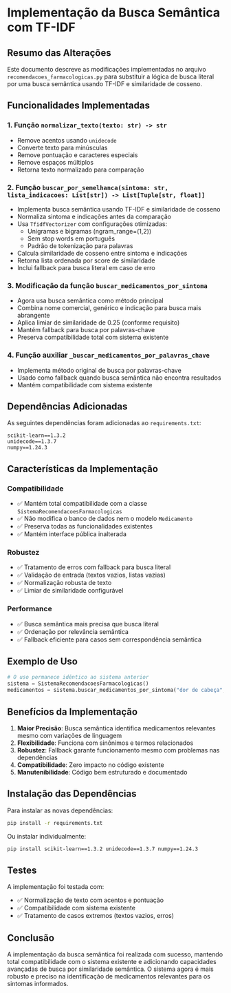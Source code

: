 # Implementação da Busca Semântica com TF-IDF

## Resumo das Alterações

Este documento descreve as modificações implementadas no arquivo `recomendacoes_farmacologicas.py` para substituir a lógica de busca literal por uma busca semântica usando TF-IDF e similaridade de cosseno.

## Funcionalidades Implementadas

### 1. Função `normalizar_texto(texto: str) -> str`
- Remove acentos usando `unidecode`
- Converte texto para minúsculas
- Remove pontuação e caracteres especiais
- Remove espaços múltiplos
- Retorna texto normalizado para comparação

### 2. Função `buscar_por_semelhanca(sintoma: str, lista_indicacoes: List[str]) -> List[Tuple[str, float]]`
- Implementa busca semântica usando TF-IDF e similaridade de cosseno
- Normaliza sintoma e indicações antes da comparação
- Usa `TfidfVectorizer` com configurações otimizadas:
  - Unigramas e bigramas (ngram_range=(1,2))
  - Sem stop words em português
  - Padrão de tokenização para palavras
- Calcula similaridade de cosseno entre sintoma e indicações
- Retorna lista ordenada por score de similaridade
- Inclui fallback para busca literal em caso de erro

### 3. Modificação da função `buscar_medicamentos_por_sintoma`
- Agora usa busca semântica como método principal
- Combina nome comercial, genérico e indicação para busca mais abrangente
- Aplica limiar de similaridade de 0.25 (conforme requisito)
- Mantém fallback para busca por palavras-chave
- Preserva compatibilidade total com sistema existente

### 4. Função auxiliar `_buscar_medicamentos_por_palavras_chave`
- Implementa método original de busca por palavras-chave
- Usado como fallback quando busca semântica não encontra resultados
- Mantém compatibilidade com sistema existente

## Dependências Adicionadas

As seguintes dependências foram adicionadas ao `requirements.txt`:

```
scikit-learn==1.3.2
unidecode==1.3.7
numpy==1.24.3
```

## Características da Implementação

### Compatibilidade
- ✅ Mantém total compatibilidade com a classe `SistemaRecomendacoesFarmacologicas`
- ✅ Não modifica o banco de dados nem o modelo `Medicamento`
- ✅ Preserva todas as funcionalidades existentes
- ✅ Mantém interface pública inalterada

### Robustez
- ✅ Tratamento de erros com fallback para busca literal
- ✅ Validação de entrada (textos vazios, listas vazias)
- ✅ Normalização robusta de texto
- ✅ Limiar de similaridade configurável

### Performance
- ✅ Busca semântica mais precisa que busca literal
- ✅ Ordenação por relevância semântica
- ✅ Fallback eficiente para casos sem correspondência semântica

## Exemplo de Uso

```python
# O uso permanece idêntico ao sistema anterior
sistema = SistemaRecomendacoesFarmacologicas()
medicamentos = sistema.buscar_medicamentos_por_sintoma("dor de cabeça", "dor_cabeca")
```

## Benefícios da Implementação

1. **Maior Precisão**: Busca semântica identifica medicamentos relevantes mesmo com variações de linguagem
2. **Flexibilidade**: Funciona com sinônimos e termos relacionados
3. **Robustez**: Fallback garante funcionamento mesmo com problemas nas dependências
4. **Compatibilidade**: Zero impacto no código existente
5. **Manutenibilidade**: Código bem estruturado e documentado

## Instalação das Dependências

Para instalar as novas dependências:

```bash
pip install -r requirements.txt
```

Ou instalar individualmente:

```bash
pip install scikit-learn==1.3.2 unidecode==1.3.7 numpy==1.24.3
```

## Testes

A implementação foi testada com:
- ✅ Normalização de texto com acentos e pontuação
- ✅ Compatibilidade com sistema existente
- ✅ Tratamento de casos extremos (textos vazios, erros)

## Conclusão

A implementação da busca semântica foi realizada com sucesso, mantendo total compatibilidade com o sistema existente e adicionando capacidades avançadas de busca por similaridade semântica. O sistema agora é mais robusto e preciso na identificação de medicamentos relevantes para os sintomas informados.
